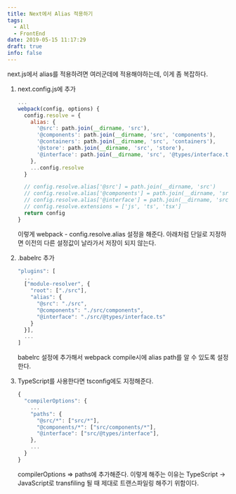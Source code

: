 ```yaml
---
title: Next에서 Alias 적용하기
tags:
  - All
  - FrontEnd
date: 2019-05-15 11:17:29
draft: true
info: false
---
```


next.js에서 alias를 적용하려면 여러군데에 적용해야하는데, 이게 좀 복잡하다.

1. next.config.js에 추가

   ```javascript {numberLines}
   ...
   webpack(config, options) {
     config.resolve = {
       alias: {
         '@src': path.join(__dirname, 'src'),
         '@components': path.join(__dirname, 'src', 'components'),
         '@containers': path.join(__dirname, 'src', 'containers'),
         '@store': path.join(__dirname, 'src', 'store'),
         '@interface': path.join(__dirname, 'src', '@types/interface.ts')
       },
       ...config.resolve
     }

     // config.resolve.alias['@src'] = path.join(__dirname, 'src')
     // config.resolve.alias['@components'] = path.join(__dirname, 'src', 'components')
     // config.resolve.alias['@interface'] = path.join(__dirname, 'src', '@types/interface.ts')
     // config.resolve.extensions = ['js', 'ts', 'tsx']
     return config
   }
   ```

   이렇게 webpack - config.resolve.alias 설정을 해준다. 아래처럼 단일로 지정하면 이전의 다른 설정값이 날라가서 저장이 되지 않는다.

2. .babelrc 추가

   ```javascript {numberLines}
   "plugins": [
     ...
     ["module-resolver", {
       "root": ["./src"],
       "alias": {
         "@src": "./src",
         "@components": "./src/components",
         "@interface": "./src/@types/interface.ts"
       }
     }],
     ...
   ]
   ```

   babelrc 설정에 추가해서 webpack compile시에 alias path를 알 수 있도록 설정한다.

3. TypeScript를 사용한다면 tsconfig에도 지정해준다.

   ```javascript {numberLines}
   {
     "compilerOptions": {
       ...
       "paths": {
         "@src/*": ["src/*"],
         "@components/*": ["src/components/*"],
         "@interface": ["src/@types/interface"],
       },
       ...
     }
   }
   ```

   compilerOptions ⇒ paths에 추가해준다. 이렇게 해주는 이유는 TypeScript → JavaScript로 transfiling 될 때 제대로 트랜스파일링 해주기 위함이다.
